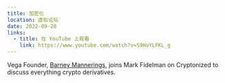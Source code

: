 ```yaml
---
title: 加密化
location: 虚拟论坛
date: 2022-09-28
links:
  - title: 在 YouTube 上观看
    link: https://www.youtube.com/watch?v=S9HoYLFKL_g 
---
```

Vega Founder, <a href="https://twitter.com/barnabee">Barney Mannerings</a>, joins Mark Fidelman on Cryptonized to discuss everything crypto derivatives. 
